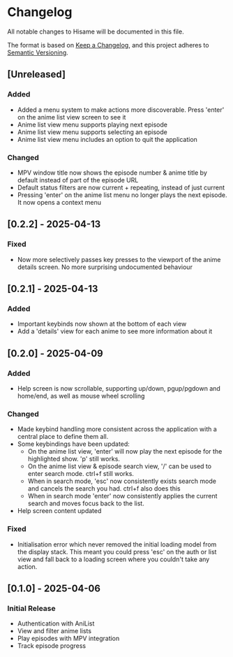 # Changelog

All notable changes to Hisame will be documented in this file.

The format is based on [Keep a Changelog](https://keepachangelog.com/en/1.1.0/),
and this project adheres to [Semantic Versioning](https://semver.org/spec/v2.0.0.html).

## [Unreleased]

### Added
- Added a menu system to make actions more discoverable.  Press 'enter' on the anime list view screen to see it
- Anime list view menu supports playing next episode
- Anime list view menu supports selecting an episode
- Anime list view menu includes an option to quit the application

### Changed
- MPV window title now shows the episode number & anime title by default instead of part of the episode URL
- Default status filters are now current + repeating, instead of just current
- Pressing 'enter' on the anime list menu no longer plays the next episode.  It now opens a context menu

## [0.2.2] - 2025-04-13

### Fixed
- Now more selectively passes key presses to the viewport of the anime details screen.  No more surprising undocumented behaviour

## [0.2.1] - 2025-04-13

### Added
- Important keybinds now shown at the bottom of each view
- Add a 'details' view for each anime to see more information about it

## [0.2.0] - 2025-04-09

### Added
- Help screen is now scrollable, supporting up/down, pgup/pgdown and home/end, as well as mouse wheel scrolling

### Changed
- Made keybind handling more consistent across the application with a central place to define them all.
- Some keybindings have been updated:
  - On the anime list view, 'enter' will now play the next episode for the highlighted show.  'p' still works.
  - On the anime list view & episode search view, '/' can be used to enter search mode.  ctrl+f still works.
  - When in search mode, 'esc' now consistently exists search mode and cancels the search you had.  ctrl+f also does this
  - When in search mode 'enter' now consistently applies the current search and moves focus back to the list.
- Help screen content updated

### Fixed
- Initialisation error which never removed the initial loading model from the display stack.  This meant you could press 'esc' on the auth or list view and fall back to a loading screen where you couldn't take any action.

## [0.1.0] - 2025-04-06
### Initial Release
- Authentication with AniList
- View and filter anime lists
- Play episodes with MPV integration
- Track episode progress

